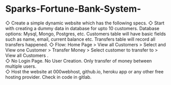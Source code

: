 # Sparks-Fortune-Bank-System-

◇ Create a simple dynamic website which has the following specs. 
◇ Start with creating a dummy data in database for upto 10  customers. Database options: Mysql, Mongo, Postgres, etc.  Customers table will have basic fields such as name, email,  current balance etc. Transfers table will record all transfers  happened. 
◇ Flow: Home Page > View all Customers > Select and View one  Customer > Transfer Money > Select customer to transfer to >  View all Customers .  
◇ No Login Page. No User Creation. Only transfer of money  between multiple users.  
◇ Host the website at 000webhost, github.io, heroku app or any  other free hosting provider. Check in code in gitlab.
